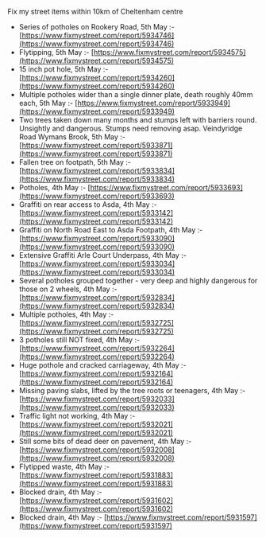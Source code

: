 Fix my street items within 10km of Cheltenham centre

<!-- fix_marker starts -->

- Series of potholes on Rookery Road, 5th May :- [https://www.fixmystreet.com/report/5934746](https://www.fixmystreet.com/report/5934746)
- Flytipping, 5th May :- [https://www.fixmystreet.com/report/5934575](https://www.fixmystreet.com/report/5934575)
- 15 inch pot hole, 5th May :- [https://www.fixmystreet.com/report/5934260](https://www.fixmystreet.com/report/5934260)
- Multiple potholes wider than a single dinner plate, death roughly 40mm each, 5th May :- [https://www.fixmystreet.com/report/5933949](https://www.fixmystreet.com/report/5933949)
- Two trees taken down many months and stumps left with barriers round. Unsightly and dangerous. Stumps need removing asap. Veindyridge Road Wymans Brook, 5th May :- [https://www.fixmystreet.com/report/5933871](https://www.fixmystreet.com/report/5933871)
- Fallen tree on footpath, 5th May :- [https://www.fixmystreet.com/report/5933834](https://www.fixmystreet.com/report/5933834)
- Potholes, 4th May :- [https://www.fixmystreet.com/report/5933693](https://www.fixmystreet.com/report/5933693)
- Graffiti on rear access to Asda, 4th May :- [https://www.fixmystreet.com/report/5933142](https://www.fixmystreet.com/report/5933142)
- Graffiti on North Road East to Asda Footpath, 4th May :- [https://www.fixmystreet.com/report/5933090](https://www.fixmystreet.com/report/5933090)
- Extensive Graffiti Arle Court Underpass, 4th May :- [https://www.fixmystreet.com/report/5933034](https://www.fixmystreet.com/report/5933034)
- Several potholes grouped together - very deep and highly dangerous for those on 2 wheels, 4th May :- [https://www.fixmystreet.com/report/5932834](https://www.fixmystreet.com/report/5932834)
- Multiple potholes, 4th May :- [https://www.fixmystreet.com/report/5932725](https://www.fixmystreet.com/report/5932725)
- 3 potholes still NOT fixed, 4th May :- [https://www.fixmystreet.com/report/5932264](https://www.fixmystreet.com/report/5932264)
- Huge pothole and cracked carriageway, 4th May :- [https://www.fixmystreet.com/report/5932164](https://www.fixmystreet.com/report/5932164)
- Missing paving slabs, lifted by the tree roots or teenagers, 4th May :- [https://www.fixmystreet.com/report/5932033](https://www.fixmystreet.com/report/5932033)
- Traffic light not working, 4th May :- [https://www.fixmystreet.com/report/5932021](https://www.fixmystreet.com/report/5932021)
- Still some bits of dead deer on pavement, 4th May :- [https://www.fixmystreet.com/report/5932008](https://www.fixmystreet.com/report/5932008)
- Flytipped waste, 4th May :- [https://www.fixmystreet.com/report/5931883](https://www.fixmystreet.com/report/5931883)
- Blocked drain, 4th May :- [https://www.fixmystreet.com/report/5931602](https://www.fixmystreet.com/report/5931602)
- Blocked drain, 4th May :- [https://www.fixmystreet.com/report/5931597](https://www.fixmystreet.com/report/5931597)

<!-- fix_marker ends -->